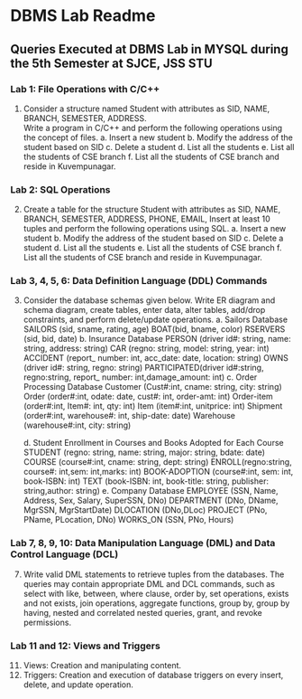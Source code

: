 # DBMS Lab Readme

## Queries Executed at DBMS Lab in MYSQL during the 5th Semester at SJCE, JSS STU

### Lab 1: File Operations with C/C++
1. Consider a structure named Student with attributes as SID, NAME, BRANCH, SEMESTER, ADDRESS.  
   Write a program in C/C++ and perform the following operations using the concept of files.
   a. Insert a new student
   b. Modify the address of the student based on SID
   c. Delete a student
   d. List all the students
   e. List all the students of CSE branch
   f. List all the students of CSE branch and reside in Kuvempunagar.

### Lab 2: SQL Operations
2. Create a table for the structure Student with attributes as SID, NAME, BRANCH, SEMESTER, ADDRESS, PHONE, EMAIL, Insert at least 10 tuples and perform the following operations using SQL.
   a. Insert a new student
   b. Modify the address of the student based on SID
   c. Delete a student
   d. List all the students
   e. List all the students of CSE branch
   f. List all the students of CSE branch and reside in Kuvempunagar.

### Lab 3, 4, 5, 6: Data Definition Language (DDL) Commands
3. Consider the database schemas given below. Write ER diagram and schema diagram, create tables, enter data, alter tables, add/drop constraints, and perform delete/update operations.
   a. Sailors Database
      SAILORS (sid, sname, rating, age)
      BOAT(bid, bname, color)
      RSERVERS (sid, bid, date)
   b. Insurance Database
      PERSON (driver id#: string, name: string, address: string)
      CAR (regno: string, model: string, year: int)
      ACCIDENT (report_ number: int, acc_date: date, location: string)
      OWNS (driver id#: string, regno: string)
      PARTICIPATED(driver id#:string, regno:string, report_ number: int,damage_amount: int)
   c. Order Processing Database
      Customer (Cust#:int, cname: string, city: string)
      Order (order#:int, odate: date, cust#: int, order-amt: int)
      Order-item (order#:int, Item#: int, qty: int)
      Item (item#:int, unitprice: int)
      Shipment (order#:int, warehouse#: int, ship-date: date)
      Warehouse (warehouse#:int, city: string)

   d. Student Enrollment in Courses and Books Adopted for Each Course
      STUDENT (regno: string, name: string, major: string, bdate: date)
      COURSE (course#:int, cname: string, dept: string)
      ENROLL(regno:string, course#: int,sem: int,marks: int)
      BOOK-ADOPTION (course#:int, sem: int, book-ISBN: int)
      TEXT (book-ISBN: int, book-title: string, publisher: string,author: string)
   e. Company Database
      EMPLOYEE (SSN, Name, Address, Sex, Salary, SuperSSN, DNo)
      DEPARTMENT (DNo, DName, MgrSSN, MgrStartDate)
      DLOCATION (DNo,DLoc)
      PROJECT (PNo, PName, PLocation, DNo)
      WORKS_ON (SSN, PNo, Hours)

### Lab 7, 8, 9, 10: Data Manipulation Language (DML) and Data Control Language (DCL)
7. Write valid DML statements to retrieve tuples from the databases. The queries may contain appropriate DML and DCL commands, such as select with like, between, where clause, order by, set operations, exists and not exists, join operations, aggregate functions, group by, group by having, nested and correlated nested queries, grant, and revoke permissions.

### Lab 11 and 12: Views and Triggers
11. Views: Creation and manipulating content.
12. Triggers: Creation and execution of database triggers on every insert, delete, and update operation.
